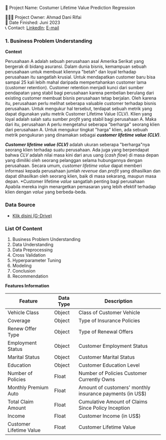 🚩 Project Name: Costumer Lifetime Value Prediction Regression

🙋🏻‍♂️ Project Owner: Ahmad Dani Rifai  
🏁 Date Finished: Juni 2023  
📞 Contact: [LinkedIn](https://www.linkedin.com/in/ahmad-dhani-0b8b6a22b/); [E-mail](adhani866@gmail.com)

### **1. Business Problem Understanding**

**Context**

Perusahaan A adalah sebuah perusahaan asal Amerika Serikat yang bergerak di bidang asuransi. Dalam dunia bisnis, kemampuan sebuah perusahaan untuk membuat kliennya "betah" dan loyal terhadap perusahaan itu sangatlah krusial. Untuk mendapatkan customer baru bisa sampai 25 kali lebih mahal daripada mempertahankan customer lama (customer retention). Customer retention menjadi kunci dari sumber pendapatan yang stabil bagi perusahaan karena pembelian berulang dari existing customer membuat bisnis perusahaan tetap berjalan. Oleh karena itu, perusahaan perlu melihat seberapa valuable customer terhadap bisnis perusahaan. Untuk mengukur hal tersebut, terdapat sebuah metrik yang dapat digunakan yaitu metrik Customer Lifetime Value (CLV). Klien yang loyal adalah salah satu sumber *profit* yang stabil bagi perusahaan A. Maka dari itu, perusahaan A perlu mengetahui seberapa "berharga" seorang klien dari perusahaan A. Untuk mengukur tingkat "harga" klien, ada sebuah metrik pengukuran yang dinamakan sebagai *__customer lifetime value (CLV)__*. 

*__Customer lifetime value (CLV)__* adalah ukuran seberapa "berharga"nya seorang klien terhadap suatu perusahaan. Ada juga yang berpendapat bahwa *CLV* adalah nilai masa kini dari arus uang (*cash flow*) di masa depan yang dimiliki oleh seorang pelanggan selama hubungannya dengan perusahaan. Secara umum, *customer lifetime value* dapat memberi informasi kepada perusahaan jumlah *revenue* dan *profit* yang dihasilkan dan dapat dihasilkan oleh seorang klien, baik di masa sekarang, maupun masa depan. *Customer lifetime *value* sangatlah penting bagi perusahaan Apabila mereka ingin menargetkan pemasaran yang lebih efektif terhadap klien dengan *value* yang berbeda-beda.

### **Data Source**
- [Klik disini (G-Drive)](https://drive.google.com/drive/folders/1GR7l3uWmcOCA2sxx1W-cEkReDxdedoeJ) 

### **List Of Content**

1. Business Problem Understanding
2. Data Understanding
3. Data Preprocessing
4. Cross Validation
5. Hyperparameter Tuning
6. Modeling
7. Conclusion
8. Recommendation

**Features Information**

| **Feature** | **Data Type** | **Description** |
| --- | --- | --- |
| Vehicle Class | Object | Class of Customer Vehicle |
| Coverage | Object | Type of Insurance Policies |
| Renew Offer Type | Object | Type of Renewal Offers |
| Employment Status | Object | Customer Employment Status |
| Marital Status | Object | Customer Marital Status |
| Education | Object | Customer Education Level |
| Number of Policies | Float | Number of Policies Customer Currently Owns |
| Monthly Premium Auto | Float | Amount of customers' monthly insurance payments (in US$)|
| Total Claim Amount | Float | Cumulative Amount of Claims Since Policy Inception|
| Income | Float | Customer Income (in US$)|
| Customer Lifetime Value | Float | Customer Lifetime Value |

